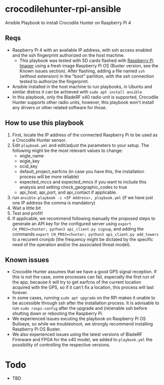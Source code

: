 # crocodilehunter-rpi-ansible
Ansible Playbook to install Crocodile Hunter on Raspberry Pi 4

## Reqs
- Raspberry Pi 4 with an available IP address, with ssh access enabled and the ssh fingerprint authorized on the host machine.
  - This playbook was tested with SD cards flashed with [Raspberry Pi Imager](https://www.raspberrypi.org/downloads/) using a fresh image Raspberry Pi OS (Buster version, see the Known issues section). After flashing, adding a file named ```ssh``` (without extension) in the "boot" partition, with the ssh connection tested to authorize the fingerprint.
- Ansible installed in the host machine to run playbooks, in Ubuntu and similar distros it can be achieved with ```sudo apt install ansible```
- In this playbook, only the BladeRF x40 radio unit is supported, Crocodile Hunter supports other radio units, however, this playbook won't install any drivers or other related software for those.

## How to use this playbook

1. First, locate the IP address of the connected Raspberry Pi to be used as a Crocodile Hunter sensor.
2. Edit ```playbook.yml``` and edit/adjust the parameters to your setup. The following might be the most relevant values to change:
   -  wigle_name
   -  wigle_key
   -  ocid_key
   -  default_project_earfcns (in case you have this, the installation process will be more reliable)
   -  expected_mccs and expected_mncs if you want to include this analysis and setting check_geographic_codes to true
   -  api_host, api_port, and api_contact if applicable.
3. run ```ansible-playbook -i <IP Address>, playbook.yml``` (if we have just one IP address the comma is mandatory)
4. Wait a little bit
5. Test and profit!
6. If applicable, we recommend following manually the proposed steps to generate an API key for the configured server using ```export CH_PROJ=chunter; python3 api_client.py signup```, and adding the commands ```export CH_PROJ=chunter; python3 api_client.py add_towers``` to a recurent cronjob (the frequency might be dictated by the specific need of the operation and/or the associated threat model).

## Known issues

- Crocodile Hunter assumes that we have a good GPS signal reception. If this is not the case, some processes can fail, especially the first run of the app, because it will try to get earfcns of the current location acquired with the GPS, so if it can't fix a location, this process will last forever.
- In some cases, running ```sudo apt upgrade``` on the RPi makes it unable to be accessible through ssh after the installation process. It is advisable to run ```sudo raspi-config``` after the upgrade and (re)enable ssh before shutting down or rebooting the Raspberry Pi.
- We experienced issues excuting the playbook on Raspberry Pi OS Bullseye, so while we troubleshoot, we strongly recommend installing Raspberry Pi OS Buster.
- We also experienced issues using the latest versions of BladeRF Firmware and FPGA for the x40 model, we added to ```playbook.yml``` the possibility of controlling the respective versions.

# Todo

- TBD